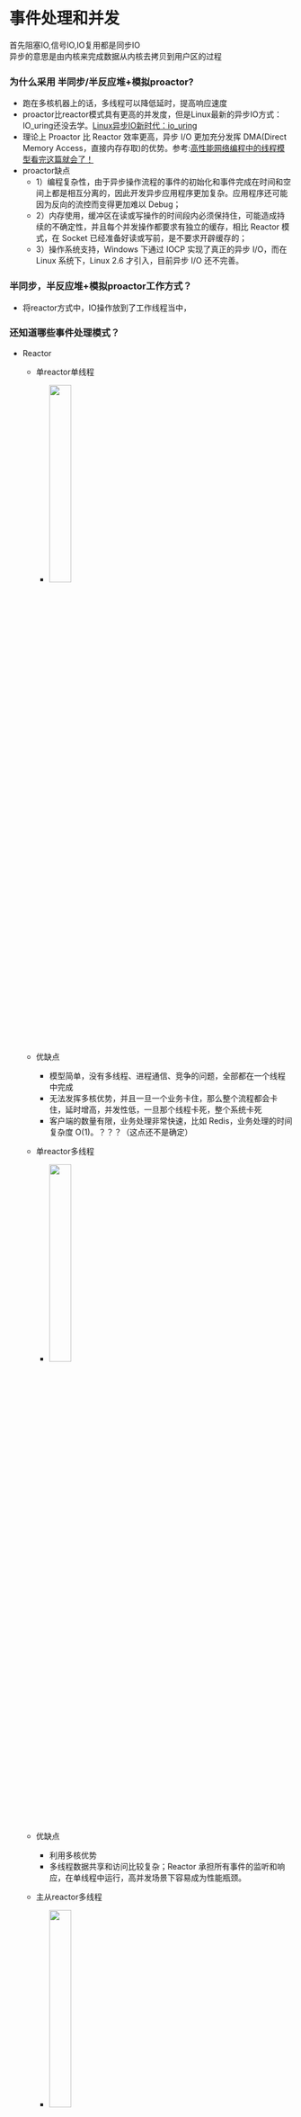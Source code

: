 事件处理和并发
=====================
首先阻塞IO,信号IO,IO复用都是同步IO<br>
异步的意思是由内核来完成数据从内核去拷贝到用户区的过程
### 为什么采用  半同步/半反应堆+模拟proactor?
- 跑在多核机器上的话，多线程可以降低延时，提高响应速度
- proactor比reactor模式具有更高的并发度，但是Linux最新的异步IO方式：IO_uring还没去学。[Linux异步IO新时代：io_uring ](https://www.joyk.com/dig/detail/1562236294680133?page=17)
- 理论上 Proactor 比 Reactor 效率更高，异步 I/O 更加充分发挥 DMA(Direct Memory Access，直接内存存取)的优势。参考:[高性能网络编程中的线程模型看完这篇就会了！](https://zhuanlan.zhihu.com/p/137506808)
- proactor缺点
    - 1）编程复杂性，由于异步操作流程的事件的初始化和事件完成在时间和空间上都是相互分离的，因此开发异步应用程序更加复杂。应用程序还可能因为反向的流控而变得更加难以 Debug；
    - 2）内存使用，缓冲区在读或写操作的时间段内必须保持住，可能造成持续的不确定性，并且每个并发操作都要求有独立的缓存，相比 Reactor 模式，在 Socket 已经准备好读或写前，是不要求开辟缓存的；
    - 3）操作系统支持，Windows 下通过 IOCP 实现了真正的异步 I/O，而在 Linux 系统下，Linux 2.6 才引入，目前异步 I/O 还不完善。

### 半同步，半反应堆+模拟proactor工作方式？
- 将reactor方式中，IO操作放到了工作线程当中，
### 还知道哪些事件处理模式？
- Reactor 
    - 单reactor单线程<br>
        - <img src="https://pic1.zhimg.com/80/v2-2672df9ba7b92a273b780f06d5c7e900_1440w.jpg" width="30%"><br>
    - 优缺点
        - 模型简单，没有多线程、进程通信、竞争的问题，全部都在一个线程中完成
        - 无法发挥多核优势，并且一旦一个业务卡住，那么整个流程都会卡住，延时增高，并发性低，一旦那个线程卡死，整个系统卡死
        - 客户端的数量有限，业务处理非常快速，比如 Redis，业务处理的时间复杂度 O(1)。？？？（这点还不是确定）

    - 单reactor多线程<br>
        - <img src="https://pic4.zhimg.com/80/v2-ccdc8fd652ceeb57010c46e6c7339ce7_1440w.jpg" width="30%"><br>
    - 优缺点
        - 利用多核优势
        - 多线程数据共享和访问比较复杂；Reactor 承担所有事件的监听和响应，在单线程中运行，高并发场景下容易成为性能瓶颈。
    - 主从reactor多线程<br>
        - <img src="https://pic2.zhimg.com/80/v2-a97daf1cca9aa97307b6cf125f387201_1440w.jpg" width="30%"><br>
    - 优点
        - 优点：父线程与子线程的数据交互简单职责明确，父线程只需要接收新连接，子线程完成后续的业务处理。父线程与子线程的数据交互简单，Reactor 主线程只需要把新连接传给子线程，子线程无需返回数据。这种模型在许多项目中广泛使用，包括 Nginx 主从 Reactor 多进程模型，Memcached 主从多线程，Netty 主从多线程模型的支持
- Proactor
    - 主线程event_loop事件并且向内核注册读写事件，工作线程负责逻辑处理
- 模拟Proactor
    - 主线程负责event_loop,和读写，工作线程进行逻辑处理
    
### 事件处理模式和并发模式区别
- 事件处理模式是上面那三个
- 并发模式
    - 半同步、半异步
    - 领导者、追随者

### 为什么用epoll?
- 优点
    - 用户态只遍历就绪事件
    - 内核中使用回调方式没有遍历
    - 线程安全，就算这个在修改注册事件，别的就算再epoll_wait也安全
    - 就算没人调用epoll_wait，在内核当中也会将事件放入rdllist,就比如ET模式
    - 用户超过1000，并且使用长连接。

### epoll 惊群问题

- 在2.6.18内核中accept的惊群问题已经被解决了，但是在epoll中仍然存在惊群问题，表现起来就是当多个进程/线程调用epoll_wait时会阻塞等待，当内核触发可读写事件，所有进程/线程都会进行响应，但是实际上只有一个进程/线程真实处理这些事件。
- 在epoll官方没有正式修复这个问题之前，Nginx作为知名使用者采用全局锁来限制每次可监听fd的进程数量，每次只有1个可监听的进程，后来在Linux 3.9内核中增加了SO_REUSEPORT选项实现了内核级的负载均衡，Nginx1.9.1版本支持了reuseport这个新特性，从而解决惊群问题。
- EPOLLEXCLUSIVE是在2016年Linux 4.5内核新添加的一个 epoll 的标识，Ngnix 在 1.11.3 之后添加了NGX_EXCLUSIVE_EVENT选项对该特性进行支持。EPOLLEXCLUSIVE标识会保证一个事件发生时候只有一个线程会被唤醒，以避免多侦听下的惊群问题。


### 惊群的解决办法
- 把fd只放入一个epoll当中（从根本上解决）
- 采用EPOLLEXCLUSIVE
- 用EPOLLONESHOT来决解决
- 采用socket的 REUSEPORT

### 线程间怎么异步唤醒？
参考：[线程间通信和异步唤醒](https://blog.csdn.net/daaikuaichuan/article/details/88808353)
- 不需要，但是需要的话可以使用eventfd实现用户态的线程间等待和通知（需要是因为有的进程还在 epoll_wait，需要唤醒）
    - 线程A调用write()向eventfd写入8个字节，线程B调用read()读取eventfd，如果读取到了8个字节，则线程B被唤醒或者说切换到线程B。
    - 好处：eventfd只使用了一个文件描述符且缓冲区长度只有8个字节，简洁高效。
- 要不就管道pipe
### epoll和select和poll对比
- select
- 见C++/linux文件夹下的文章
- 时间精确到微妙选择select，跨多个平台
- 连接数量少于1000，or大于1000但是都是短连接，or不支持Linux用poll
- 大于1000且相对来说都是长连接


### 为什么采用线程池？
- 为什么是线程池而不是进程池，
- 为什么使用池化
    - 避免了频繁的创建和撤销
    
- 线程同步的方式
    - 互斥锁+条件变量，符合生产者消费者模型
    - 见C++/linux/面试题中文章
    
    
- 线程同步机制还有哪些？
    - 信号量
    - 读写锁
    - 自旋锁
    - 信号
- 线程处理完一个工作干嘛
    - 加锁，竞争队列中的内容
- 如果同时1000个客户端进行访问请求，线程数不多，怎么能及时响应处理每一个呢？
    - 一个线程处理多个用户请求，并不是一个请求一个线程的模型，是多对1
    - 采用优秀的并发模型，例如真正的proactor
- 如果一个客户请求需要占用线程很久的时间，会不会影响接下来的客户请求呢，有什么好的策略呢?
    - 多核的情况下，只会吧这个客户的请求压力都放在一个核上，而不会影响别的线程
    
### 原理



